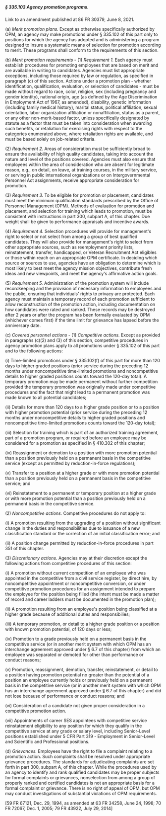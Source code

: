 ##### § 335.103 Agency promotion programs. #####

Link to an amendment published at 86 FR 30379, June 8, 2021.

(a) *Merit promotion plans.* Except as otherwise specifically authorized by OPM, an agency may make promotions under § 335.102 of this part only to positions for which the agency has adopted and is administering a program designed to insure a systematic means of selection for promotion according to merit. These programs shall conform to the requirements of this section.

(b) *Merit promotion requirements* - (1) *Requirement 1.* Each agency must establish procedures for promoting employees that are based on merit and are available in writing to candidates. Agencies must list appropriate exceptions, including those required by law or regulation, as specified in paragraph (c) of this section. Actions under a promotion plan - whether identification, qualification, evaluation, or selection of candidates - must be made without regard to race, color, religion, sex (including pregnancy and gender identity), national origin, age (as defined by the Age Discrimination in Employment Act of 1967, as amended), disability, genetic information (including family medical history), marital status, political affiliation, sexual orientation, labor organization affiliation or nonaffiliation, status as a parent, or any other non-merit-based factor, unless specifically designated by statute as a factor that must be taken into consideration when awarding such benefits, or retaliation for exercising rights with respect to the categories enumerated above, where retaliation rights are available, and must be based solely on job-related criteria.

(2) *Requirement 2.* Areas of consideration must be sufficiently broad to ensure the availability of high quality candidates, taking into account the nature and level of the positions covered. Agencies must also ensure that employees within the area of consideration who are absent for legitimate reason, e.g., on detail, on leave, at training courses, in the military service, or serving in public international organizations or on Intergovernmental Personnel Act assignments, receive appropriate consideration for promotion.

(3) *Requirement 3.* To be eligible for promotion or placement, candidates must meet the minimum qualification standards prescribed by the Office of Personnel Management (OPM). Methods of evaluation for promotion and placement, and selection for training which leads to promotion, must be consistent with instructions in part 300, subpart A, of this chapter. Due weight shall be given to performance appraisals and incentive awards.

(4) *Requirement 4.* Selection procedures will provide for management's right to select or not select from among a group of best qualified candidates. They will also provide for management's right to select from other appropriate sources, such as reemployment priority lists, reinstatement, transfer, handicapped, or Veteran Recruitment Act eligibles or those within reach on an appropriate OPM certificate. In deciding which source or sources to use, agencies have an obligation to determine which is most likely to best meet the agency mission objectives, contribute fresh ideas and new viewpoints, and meet the agency's affirmative action goals.

(5) *Requirement 5.* Administration of the promotion system will include recordkeeping and the provision of necessary information to employees and the public, ensuring that individuals' rights to privacy are protected. Each agency must maintain a temporary record of each promotion sufficient to allow reconstruction of the promotion action, including documentation on how candidates were rated and ranked. These records may be destroyed after 2 years or after the program has been formally evaluated by OPM (whichever comes first) if the time limit for grievance has lapsed before the anniversary date.

(c) *Covered personnel actions* - (1) *Competitive actions.* Except as provided in paragraphs (c)(2) and (3) of this section, competitive procedures in agency promotion plans apply to all promotions under § 335.102 of this part and to the following actions:

(i) Time-limited promotions under § 335.102(f) of this part for more than 120 days to higher graded positions (prior service during the preceding 12 months under noncompetitive time-limited promotions and noncompetitive details to higher graded positions counts toward the 120-day total). A temporary promotion may be made permanent without further competition provided the temporary promotion was originally made under competitive procedures and the fact that might lead to a permanent promotion was made known to all potential candidates;

(ii) Details for more than 120 days to a higher grade position or to a position with higher promotion potential (prior service during the preceding 12 months under noncompetitive details to higher graded positions and noncompetitive time-limited promotions counts toward the 120-day total);

(iii) Selection for training which is part of an authorized training agreement, part of a promotion program, or required before an employee may be considered for a promotion as specified in § 410.302 of this chapter;

(iv) Reassignment or demotion to a position with more promotion potential than a position previously held on a permanent basis in the competitive service (except as permitted by reduction-in-force regulations);

(v) Transfer to a position at a higher grade or with more promotion potential than a position previously held on a permanent basis in the competitive service; and

(vi) Reinstatement to a permanent or temporary position at a higher grade or with more promotion potential than a position previously held on a permanent basis in the competitive service.

(2) *Noncompetitive actions.* Competitive procedures do not apply to:

(i) A promotion resulting from the upgrading of a position without significant change in the duties and responsibilities due to issuance of a new classification standard or the correction of an initial classification error; and

(ii) A position change permitted by reduction-in-force procedures in part 351 of this chapter.

(3) *Discretionary actions.* Agencies may at their discretion except the following actions from competitive procedures of this section:

(i) A promotion without current competition of an employee who was appointed in the competitive from a civil service register, by direct hire, by noncompetitive appointment or noncompetitive conversion, or under competitive promotion procedures for an assignment intended to prepare the employee for the position being filled (the intent must be made a matter of record and career ladders must be documented in the promotion plan);

(ii) A promotion resulting from an employee's position being classified at a higher grade because of additional duties and responsibilies;

(iii) A temporary promotion, or detail to a higher grade position or a position with known promotion potential, of 120 days or less;

(iv) Promotion to a grade previously held on a permanent basis in the competitive service (or in another merit system with which OPM has an interchange agreement approved under § 6.7 of this chapter) from which an employee was separated or demoted for other than performance or conduct reasons;

(v) Promotion, reassignment, demotion, transfer, reinstatement, or detail to a position having promotion potential no greater than the potential of a position an employee currently holds or previously held on a permanent basis in the competitive service (or in another merit system with which OPM has an interchange agreement approved under § 6.7 of this chapter) and did not lose because of performance or conduct reasons; and

(vi) Consideration of a candidate not given proper consideration in a competitive promotion action.

(vii) Appointments of career SES appointees with competitive service reinstatement eligibility to any position for which they qualify in the competitive service at any grade or salary level, including Senior-Level positions established under 5 CFR Part 319 - Employment in Senior-Level and Scientific and Professional positions.

(d) *Grievances.* Employees have the right to file a complaint relating to a promotion action. Such complaints shall be resolved under appropriate grievance procedures. The standards for adjudicating complaints are set forth in part 300, subpart A, of this chapter. While the procedures used by an agency to identify and rank qualified candidates may be proper subjects for formal complaints or grievances, nonselection from among a group of properly ranked and certified candidates is not an appropriate basis for a formal complaint or grievance. There is no right of appeal of OPM, but OPM may conduct investigations of substantial violations of OPM requirements.

[59 FR 67121, Dec. 29, 1994, as amended at 63 FR 34258, June 24, 1998; 70 FR 72067, Dec. 1, 2005; 79 FR 43922, July 29, 2014]